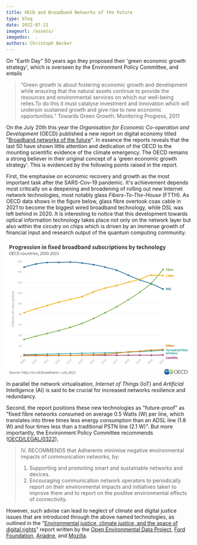```yaml
---
title: OECD and Broadband Networks of the Future
type: blog
date: 2022-07-21
imageurl: /assets/
imagedsc:  .
authors: Christoph Becker
---
```


On "Earth Day" 50 years ago they proposed their 'green economic growth strategy', which is overseen by the Environment Policy Committee, and entails

> “Green growth is about fostering economic growth and development while ensuring that the natural assets continue to provide the resources and environmental services on which our well-being relies.To do this it must catalyse investment and innovation which will underpin sustained growth and give rise to new economic opportunities.” Towards Green Growth: Monitoring Progress, 2011

On the July 20th this year the *Organisation for Economic Co-operation and Development* (OECD) published a new report on digital economy titled "[Broadband networks of the future](https://www.oecd-ilibrary.org/science-and-technology/broadband-networks-of-the-future_755e2d0c-en)". In essence the reports reveals that the last 50 have shown little attention and dedication of the OECD to the mounting scientific evidence of the climate emergency. The OECD remains a strong believer in their original concept of a 'green economic growth strategy'. This is evidenced by the following points raised in the report.

First, the emphasise on economic recovery and growth as the most important task after the SARS-Cov-19 pandemic. It's achievement depends most critically on a deepening and broadening of rolling out new Internet network technologies, most notably glass *Fibers-To-The-House* (FTTH). As OECD data shows in the figure below, glass fibre overtook coax cable in 2021 to become the biggest wired broadband technology, while DSL was left behind in 2020. It is interesting to notice that this development towards optical information technology takes place not only on the network layer but also within the circutry on chips which is driven by an immense growth of financial input and research output of the quantum computing community.

![Communication Network in 3GPP_TSG_RAN_WG5_IOT](/assets/internet_governance/OECD_fibre.png?raw=true)

In parallel the network virtualisation, *Internet of Things* (IoT) and *Artificial Intelligence* (AI) is said to be crucial for increased networks resilience and redundancy.

Second, the report positions these new technologies as "future-proof" as "fixed fibre networks consumed on average 0.5 Watts (W) per line, which translates into three times less energy consumption than an ADSL line (1.8 W) and four times less than a traditional PSTN line (2.1 W)". But more importantly, the Environment Policy Committee recommends ([OECD/LEGAL/0322](https://legalinstruments.oecd.org/en/instruments/OECD-LEGAL-0322)),

> IV. RECOMMENDS that Adherents minimise negative environmental impacts of communication networks, by:
>   1. Supporting and promoting smart and sustainable networks and devices.
>   2. Encouraging communication network operators to periodically report on their environmental impacts and initiatives taken to improve them and to report on the positive environmental effects of connectivity.

However, such advise can lead to neglect of climate and digital justice issues that are introduced through the above named technologies, as outlined in the "[Environmental justice, climate justice, and the space of digital rights](https://www.fordfoundation.org/media/7342/oedp-and-oc-enviromental_01-07-22.pdf)" report written by the [Open Environmental Data Project](https://www.openenvironmentaldata.org), [Ford Foundation](https://www.fordfoundation.org), [Ariadne](https://www.ariadne-network.eu), and [Mozilla](https://www.mozilla.org/en-US/). 
